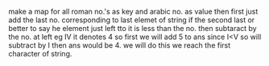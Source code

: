 make a map for all roman no.'s as key and arabic no. as value
then
first just add the last no. corresponding to last elemet  of string if the second last or better to say he element just left tto it is less than the no. then subtaract by the no. at left
eg IV it denotes 4 so first we will add 5 to ans since I<V so will subtract by I then ans would be 4. we will do this we reach the first character of string.
​